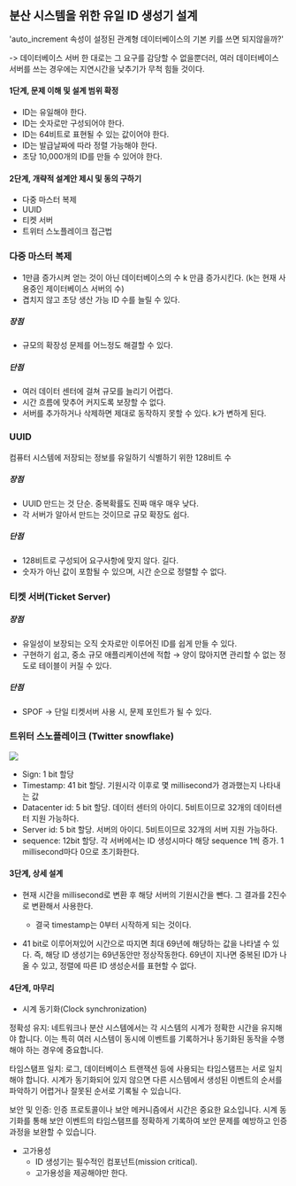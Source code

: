 ## 분산 시스템을 위한 유일 ID 생성기 설계

'auto_increment 속성이 설정된 관계형 데이터베이스의 기본 키를 쓰면 되지않을까?' 

-> 데이터베이스 서버 한 대로는 그 요구를 감당할 수 없을뿐더러, 여러 데이터베이스 서버를 쓰는 경우에는 지연시간을 낮추기가 무척 힘들 것이다.

#### 1단계, 문제 이해 및 설계 범위 확정

- ID는 유일해야 한다.
- ID는 숫자로만 구성되어야 한다.
- ID는 64비트로 표현될 수 있는 값이어야 한다.
- ID는 발급날짜에 따라 정렬 가능해야 한다.
- 초당 10,000개의 ID를 만들 수 있어야 한다.

#### 2단계, 개략적 설계안 제시 및 동의 구하기

- 다중 마스터 복제
- UUID
- 티켓 서버
- 트위터 스노플레이크 접근법

### 다중 마스터 복제
- 1만큼 증가시켜 얻는 것이 아닌 데이터베이스의 수 k 만큼 증가시킨다. (k는 현재 사용중인 제이터베이스 서버의 수)
- 겹치지 않고 초당 생산 가능 ID 수를 늘릴 수 있다.
##### 장점
- 규모의 확장성 문제를 어느정도 해결할 수 있다.
##### 단점
- 여러 데이터 센터에 걸쳐 규모를 늘리기 어렵다.
- 시간 흐름에 맞추어 커지도록 보장할 수 없다.
- 서버를 추가하거나 삭제하면 제대로 동작하지 못할 수 있다. k가 변하게 된다.

### UUID
컴퓨터 시스템에 저장되는 정보를 유일하기 식별하기 위한 128비트 수

##### 장점
- UUID 만드는 것 단순. 중복확률도 진짜 매우 매우 낮다.
- 각 서버가 알아서 만드는 것이므로 규모 확장도 쉽다.
##### 단점
- 128비트로 구성되어 요구사항에 맞지 않다. 길다.
- 숫자가 아닌 값이 포함될 수 있으며, 시간 순으로 정렬할 수 없다.

### 티켓 서버(Ticket Server)

##### 장점
- 유일성이 보장되는 오직 숫자로만 이루어진 ID를 쉽게 만들 수 있다.
- 구현하기 쉽고, 중소 규모 애플리케이션에 적합 → 양이 많아지면 관리할 수 없는 정도로 테이블이 커질 수 있다.
##### 단점
- SPOF → 단일 티켓서버 사용 시, 문제 포인트가 될 수 있다.

### 트위터 스노플레이크 (Twitter snowflake)

<img src="images/minjoo/twitter.png">

- Sign: 1 bit 할당
- Timestamp: 41 bit 할당. 기원시각 이후로 몇 millisecond가 경과했는지 나타내는 값
- Datacenter id: 5 bit 할당. 데이터 센터의 아이디. 5비트이므로 32개의 데이터센터 지원 가능하다.
- Server id: 5 bit 할당. 서버의 아이디. 5비트이므로 32개의 서버 지원 가능하다.
- sequence: 12bit 할당. 각 서버에서는 ID 생성시마다 해당 sequence 1씩 증가. 1 millisecond마다 0으로 초기화한다.

#### 3단계, 상세 설계



- 현재 시간을 millisecond로 변환 후 해당 서버의 기원시간을 뺀다. 그 결과를 2진수로 변환해서 사용한다.

  - 결국 timestamp는 0부터 시작하게 되는 것이다.

- 41 bit로 이루어져있어 시간으로 따지면 최대 69년에 해당하는 값을 나타낼 수 있다. 즉, 해당 ID 생성기는 69년동안만 정상작동한다. 69년이 지나면 중복된 ID가 나올 수 있고, 정렬에 따른 ID 생성순서를 표현할 수 없다.

#### 4단계, 마무리

- 시계 동기화(Clock synchronization)

정확성 유지: 네트워크나 분산 시스템에서는 각 시스템의 시계가 정확한 시간을 유지해야 합니다. 이는 특히 여러 시스템이 동시에 이벤트를 기록하거나 동기화된 동작을 수행해야 하는 경우에 중요합니다.

타임스탬프 일치: 로그, 데이터베이스 트랜잭션 등에 사용되는 타임스탬프는 서로 일치해야 합니다. 시계가 동기화되어 있지 않으면 다른 시스템에서 생성된 이벤트의 순서를 파악하기 어렵거나 잘못된 순서로 기록될 수 있습니다.

보안 및 인증: 인증 프로토콜이나 보안 메커니즘에서 시간은 중요한 요소입니다. 시계 동기화를 통해 보안 이벤트의 타임스탬프를 정확하게 기록하여 보안 문제를 예방하고 인증 과정을 보완할 수 있습니다.
- 고가용성
  - ID 생성기는 필수적인 컴포넌트(mission critical).
  - 고가용성을 제공해야만 한다.
